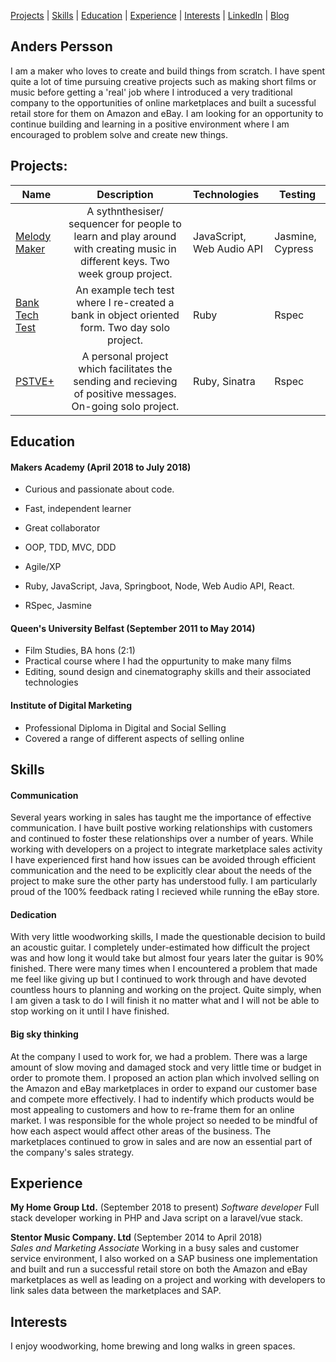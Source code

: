 [Projects](#projects) | [Skills](#skills) | [Education](#education) | [Experience](#experience) | [Interests](#interests) | [LinkedIn](https://www.linkedin.com/in/anders-persson-691632134/) | [Blog](https://medium.com/@anderscodes)

## Anders Persson

I am a maker who loves to create and build things from scratch. I have spent quite a lot of time pursuing creative projects such as making short films or music before getting a 'real' job where I introduced a very traditional company to the opportunities of online marketplaces and built a sucessful retail store for them on Amazon and eBay. I am looking for an opportunity to continue building and learning in a positive environment where I am encouraged to problem solve and create new things.

## Projects:

| Name                       | Description                                                                   | Technologies                     |  Testing                           |
| -------------------------- |:-----------------------------------------------------------------------------:|:-------------------|-------------------|
| [Melody Maker](https://github.com/MarkChanner/final-project)      | A sythnthesiser/ sequencer for people to learn and play around with creating music in different keys. Two week group project.               | JavaScript,  Web Audio API            | Jasmine, Cypress        |
| [Bank Tech Test](https://github.com/anderscodes/bank_tech_test)       | An example tech test where I re-created a bank in object oriented form. Two day solo project.                                      | Ruby           | Rspec                    |
| [PSTVE+](https://github.com/anderscodes/positive)            | A personal project which facilitates the sending and recieving of positive messages. On-going solo project. | Ruby, Sinatra         | Rspec       |   


## Education

#### Makers Academy (April 2018 to July 2018)

- Curious and passionate about code. 
- Fast, independent learner
- Great collaborator 

- OOP, TDD, MVC, DDD
- Agile/XP
- Ruby, JavaScript, Java, Springboot, Node, Web Audio API, React.
- RSpec, Jasmine


#### Queen's University Belfast (September 2011 to May 2014)

- Film Studies, BA hons (2:1)
- Practical course where I had the oppurtunity to make many films
- Editing, sound design and cinematography skills and their associated technologies

#### Institute of Digital Marketing

- Professional Diploma in Digital and Social Selling
- Covered a range of different aspects of selling online

## Skills

#### Communication

Several years working in sales has taught me the importance of effective communication. I have built postive working relationships with customers and continued to foster these relationships over a number of years. While working with developers on a project to integrate marketplace sales activity I have experienced first hand how issues can be avoided through efficient communication and the need to be explicitly clear about the needs of the project to make sure the other party has understood fully. I am particularly proud of the 100% feedback rating I recieved while running the eBay store.

#### Dedication

With very little woodworking skills, I made the questionable decision to build an acoustic guitar. I completely under-estimated how difficult the project was and how long it would take but almost four years later the guitar is 90% finished. There were many times when I encountered a problem that made me feel like giving up but I continued to work through and have devoted countless hours to planning and working on the project. Quite simply, when I am given a task to do I will finish it no matter what and I will not be able to stop working on it until I have finished.

#### Big sky thinking

At the company I used to work for, we had a problem. There was a large amount of slow moving and damaged stock and very little time or budget in order to promote them. I proposed an action plan which involved selling on the Amazon and eBay marketplaces in order to expand our customer base and compete more effectively. I had to indentify which products would be most appealing to customers and how to re-frame them for an online market. I was responsible for the whole project so needed to be mindful of how each aspect would affect other areas of the business. The marketplaces continued to grow in sales and are now an essential part of the company's sales strategy.

## Experience

**My Home Group Ltd.** (September 2018 to present) 
*Software developer*
Full stack developer working in PHP and Java script on a laravel/vue stack. 

**Stentor Music Company. Ltd** (September 2014 to April 2018)    
*Sales and Marketing Associate*
Working in a busy sales and customer service environment, I also worked on a SAP business one implementation and built and run a successful retail store on both the Amazon and eBay marketplaces as well as leading on a project and working with developers to link sales data between the marketplaces and SAP.

## Interests
I enjoy woodworking, home brewing and long walks in green spaces.
